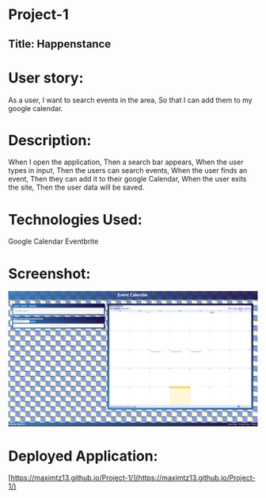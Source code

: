 # Project-1
## Title: Happenstance

# User story:
 As a user, I want to search events in the area, So that I can add them to my google calendar.

# Description:
When I open the application,
Then a search bar appears,
When the user types in input,
Then the users can search events,
When the user finds an event,
Then they can add it to their google Calendar,
When the user exits the site,
Then the user data will be saved.

# Technologies Used:
Google Calendar
Eventbrite

# Screenshot: 
![Image of Event Calendar](./assets/images/proj1.png)

# Deployed Application:
[https://maximtz13.github.io/Project-1/](https://maximtz13.github.io/Project-1/)